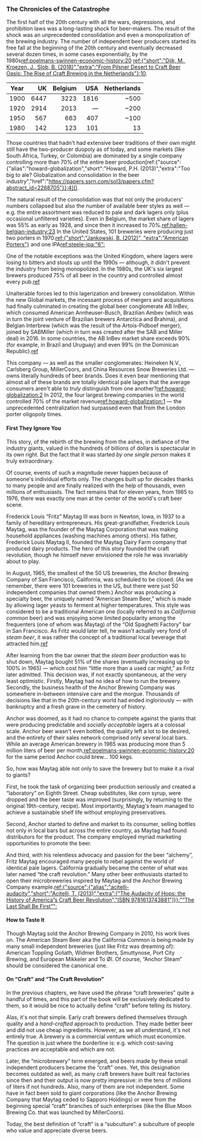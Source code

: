 ### The Chronicles of the Catastrophe

The first half of the 20th century with all the wars, depressions, and prohibition laws was a long-lasting shock for beer-makers. The result of the shock was an unprecedented consolidation and even a monopolization of the brewing industry. The number of independent beer producers started its free fall at the beginning of the 20th century and eventually decreased several dozen times, in some cases exponentially, by the 1980s[ref:poelmans-swinnen-economic-history:20]() [ref:{"short":"Dijk, M., Kroezen, J., Slob, B. (2018)","extra":"From Pilsner Desert to Craft Beer Oasis: The Rise of Craft Brewing in the Netherlands"}:10](https://www.researchgate.net/publication/321947981_From_Pilsner_Desert_to_Craft_Beer_Oasis_The_Rise_of_Craft_Brewing_in_the_Netherlands).

| Year   | UK | Belgium | USA | Netherlands |
|:-----:|------:|------:|------:|--------:|
| 1900  | 6447  | 3223  | 1816  | ~500 |
| 1920  | 2914  | 2013  | —     | ~200 |
| 1950  | 567   | 663   | 407   | ~100 |
| 1980  | 142   | 123   | 101   | 13   |

Those countries that hadn't had extensive beer traditions of their own might still have the two-producer duopoly as of today, and some markets (like South Africa, Turkey, or Colombia) are dominated by a single company controlling more than 70% of the entire beer production[ref:{"source":{"alias":"howard-globalization","short":"Howard, P.H. (2013)","extra":"Too big to ale? Globalization and consolidation in the beer industry","href":"https://papers.ssrn.com/sol3/papers.cfm?abstract_id=2268705"}}:4]().

The natural result of the consolidation was that not only the producers' numbers collapsed but also the number of available beer styles as well — e.g. the entire assortment was reduced to pale and dark lagers only (plus occasional unfiltered varieties). Even in Belgium, the market share of lagers was 55% as early as 1928, and since then it increased to 70%.[ref:hallen-belgian-industry:23]() In the United States, 101 breweries were producing just two porters in 1970.[ref:{"short":"Jankowski, B. (2012)", "extra":"American Porters"}](https://www.morebeer.com/articles/american_porters) and one IPA[ref:steele-ipa:"6":]()

One of the notable exceptions was the United Kingdom, where lagers were losing to bitters and stouts up until the 1990s — although, it didn't prevent the industry from being monopolized. In the 1980s, the UK's six largest brewers produced 75% of all beer in the country and controlled almost every pub.[ref](https://publications.parliament.uk/pa/cm200405/cmselect/cmtrdind/128/12805.htm)

Unalterable forces led to this lagerization and brewery consolidation. Within the new Global markets, the incessant process of mergers and acquisitions had finally culminated in creating the global beer conglomerate AB InBev, which consumed American Annheuser-Busch, Brazilian Ambev (which was in turn the joint venture of Brazilian brewers Antarctica and Brahma), and Belgian Interbrew (which was the result of the Artois-Pidboef merger), joined by SABMiller (which in turn was created after the SAB and Miller deal) in 2016. In some countries, the AB InBev market share exceeds 90% (for example, in Brazil and Uruguay) and even 99% (in the Dominican Republic).[ref](https://www.nbwa.org/resources/look-inside-global-beer-market)

This company — as well as the smaller conglomerates: Heineken N.V., Carlsberg Group, MillerCoors, and China Resources Snow Breweries Ltd. — owns literally hundreds of beer brands. Does it even bear mentioning that almost all of these brands are totally identical pale lagers that the average consumers aren't able to *truly* distinguish from one another?[ref:howard-globalization:2]() In 2012, the four largest brewing companies in the world controlled 70% of the market revenue[ref:howard-globalization:1]() — the unprecedented centralization had surpassed even that from the London porter oligopoly times.

#### First They Ignore You

This story, of the rebirth of the brewing from the ashes, in defiance of the industry giants, valued in the hundreds of billions of dollars is spectacular in its own right. But the fact that it was started *by one single person* makes it truly extraordinary.

Of course, events of such a magnitude never happen because of someone's individual efforts only. The changes built up for decades thanks to many people and are finally realized with the help of thousands, even millions of enthusiasts. The fact remains that for eleven years, from 1965 to 1976, there was exactly one man at the center of the world's craft beer scene.

Frederick Louis “Fritz” Maytag III was born in Newton, Iowa, in 1937 to a family of hereditary entrepreneurs. His great-grandfather, Frederick Louis Maytag, was the founder of the Maytag Corporation that was making household appliances (washing machines among others). His father, Frederick Louis Maytag II, founded the Maytag Dairy Farm company that produced dairy products. The hero of this story founded the craft revolution, though he himself never envisioned the role he was invariably about to play.

In August, 1965, the smallest of the 50 US breweries, the Anchor Brewing Company of San Francisco, California, was scheduled to be closed. (As we remember, there were 101 breweries in the US, but there were just 50 independent companies that owned them.) Anchor was producing a specialty beer, the uniquely named “American Steam Beer,” which is made by allowing lager yeasts to ferment at higher temperatures. This style was considered to be a traditional American one (locally referred to as *California common* beer) and was enjoying some limited popularity among the frequenters (one of whom was Maytag) of the “Old Spaghetti Factory” bar in San Francisco. As Fritz would later tell, he wasn't actually very fond of *steam beer*, it was rather the concept of a traditional local beverage that attracted him.[ref](https://www.latimes.com/archives/la-xpm-1996-03-10-tm-45141-story.html)

After learning from the bar owner that the *steam beer* production was to shut down, Maytag bought 51% of the shares (eventually increasing up to 100% in 1965) — which cost him “little more than a used car might,” as Fritz later admitted. This decision was, if not exactly spontaneous, at the very least optimistic. Firstly, Maytag had no idea of how to run the brewery. Secondly, the business health of the Anchor Brewing Company was somewhere in-between intensive care and the morgue. Thousands of decisions like that in the 20th-century world had ended ingloriously — with bankruptcy and a fresh grave in the cemetery of history.

Anchor was doomed, as it had no chance to compete against the giants that were producing predictable and *socially acceptable* lagers at a colossal scale. Anchor beer wasn't even bottled, the quality left a lot to be desired, and the entirety of their sales network comprised only several local bars. While an average American brewery in 1965 was producing more than 5 million liters of beer per month,[ref:poelmans-swinnen-economic-history:20]() for the same period Anchor could brew… 100 kegs.

So, how was Maytag able not only to save the brewery but to make it a rival to giants?

First, he took the task of organizing beer production seriously and created a “laboratory” on Eighth Street. Cheap substitutes, like corn syrup, were dropped and the beer taste was improved (surprisingly, by returning to the original 19th-century, recipe). Most importantly, Maytag's team managed to achieve a sustainable shelf life without employing preservatives.

Second, Anchor started to define and market to its consumer, selling bottles not only in local bars but across the entire country, as Maytag had found distributors for the product. The company employed myriad marketing opportunities to promote the beer.

And third, with his relentless advocacy and passion for the beer “alchemy”, Fritz Maytag encouraged many people to rebel against the world of identical pale lagers. California gradually became the center of what was later named “the craft revolution.” Many other beer enthusiasts started to open their microbreweries inspired by Maytag and the Anchor Brewing Company example.[ref:{"source":{"alias":"acitelli-audacity","short":"Acitelli, T. (2013)","extra":["The Audacity of Hops: the History of America”s Craft Beer Revolution","ISBN 9781613743881"]}}:"“The Last Shall Be First”":]()

#### How to Taste It

Though Maytag sold the Anchor Brewing Company in 2010, his work lives on. The American Steam Beer aka the California Common is being made by many small independent breweries (just like Fritz was dreaming of): American Toppling Goliath, Widmer Brothers, Smuttynose, Port City Brewing, and European Mikkeler and To Øl. Of course, “Anchor Steam” should be considered the canonical one.

#### On “Craft” and “The Craft Revolution”

In the previous chapters, we have used the phrase “craft breweries” quite a handful of times, and this part of the book will be exclusively dedicated to them, so it would be nice to actually define “craft” before telling its history.

Alas, it's not that simple. Early craft brewers defined themselves through quality and a *hand-crafted* approach to production. They made better beer and did not use cheap ingredients. However, as we all understand, it's not entirely true. A brewery is a commercial venture which must economize. The question is just where the borderline is: e.g. which cost-saving practices are acceptable and which are not.

Later, the “microbrewery” term emerged, and beers made by these small independent producers became the “craft” ones. Yet, this designation becomes outdated as well, as many craft brewers have built real factories since then and their output is now pretty impressive: in the tens of millions of liters if not hundreds. Also, many of them are not independent. Some have in fact been sold to giant corporations (like the Anchor Brewing Company that Maytag ceded to Sapporo Holdings) or were from the beginning special “craft” branches of such enterprises (like the Blue Moon Brewing Co. that was launched by MillerCoors).

Today, the best definition of “craft” is a “subculture”: a subculture of people who value and appreciate diverse beers.